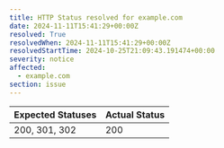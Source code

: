 ```yaml
---
title: HTTP Status resolved for example.com
date: 2024-11-11T15:41:29+00:00Z
resolved: True
resolvedWhen: 2024-11-11T15:41:29+00:00Z
resolvedStartTime: 2024-10-25T21:09:43.191474+00:00
severity: notice
affected:
  - example.com
section: issue
---
```


| Expected Statuses | Actual Status  |
|-------------------|----------------|
| 200, 301, 302 | 200 |
